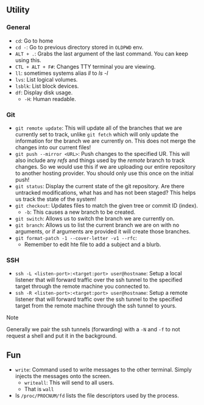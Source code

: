 
## Utility

### General
* `cd`: Go to home
* `cd -`: Go to previous directory stored in `OLDPWD` env.
* `ALT + .`: Grabs the last argument of the last command. You can keep using this.
* `CTL + ALT + F#`: Changes TTY terminal you are viewing.
* `ll`: sometimes systems alias *ll* to *ls -l*
* `lvs`: List logical volumes.
* `lsblk`: List block devices.
* `df`: Display disk usage.
  * `-H`: Human readable.
### Git
* `git remote update`: This will update all of the branches that we are currently set to track, unlike `git fetch` which will only update the information for the branch we are currently on. This does not merge the changes into our current files!
* `git push --mirror <URL>`: Push changes to the specified UR. This will also include any *refs* and things used by the *remote* branch to track changes. So we would use this if we are uploading our entire repository to another hosting provider. You should only use this once on the initial push!
* `git status`: Display the current state of the git repository. Are there untracked modifications, what has and has not been staged? This helps us track the state of the system!
* `git checkout`: Updates files to match the given tree or commit ID (index).
  * `-b`: This causes a new branch to be created.
* `git switch`: Allows us to switch the branch we are currently on.
* `git branch`: Allows us to list the current branch we are on with no arguments, or if arguments are provided it will create those branches.
* `git format-patch -1 --cover-letter -v1 --rfc`: 
  * Remember to edit hte file to add a subject and a blurb.
### SSH
* `ssh -L <listen-port>:<target:port> user@hostname`: Setup a local listener that will forward traffic over the ssh tunnel to the specified target through the remote machine you connected to.
* `ssh -R <listen-port>:<target:port> user@hostname`: Setup a remote listener that will forward traffic over the ssh tunnel to the specified target from the remote machine through the ssh tunnel to yours.
> [!NOTE]
> Generally we pair the ssh tunnels (forwarding) with a `-N` and `-f` to not request a shell and put it in the background.

## Fun
* `write`: Command used to write messages to the other terminal. Simply injects the messages onto the screen.
  * `writeall`: This will send to all users.
  * That is `wall`
* ls `/proc/PROCNUM/fd` lists the file descriptors used by the process.